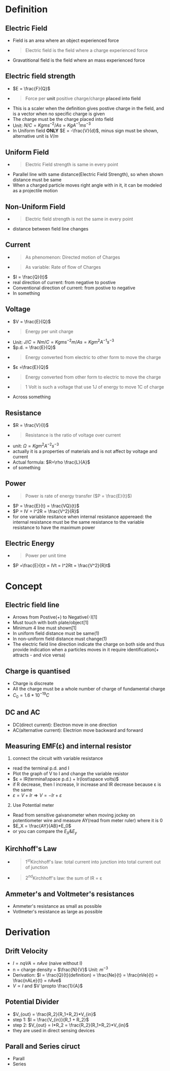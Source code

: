 # Definition

## Electric Field
* Field is an area where an object experienced force
* >Electric field is the field where a charge experienced force
* Gravatitional field is the field where an mass experienced force

## Electric field strength
* $E = \frac{F}{Q}$
* >Force per __unit__ positive charge/charge __placed into field__
* This is a scaler when the definition gives postive charge in the field, and is a vector when no specific charge is given
* The charge must be the charge placed into field
* Unit: $N/C = Kgms^{-2}/As = KgA^{-1}ms^{-3}$
* In Uniform field __ONLY__ $E = -\frac{V}{d}$, minus sign must be shown, alternative unit is $V/m$

## Uniform Field
* >Electric Field strength is same in every point
* Parallel line with same distance(Electric Field Strength), so when shown distance must be same
* When a charged particle moves right angle with in it, it can be modeled as a projectile motion

## Non-Uniform Field
* >Electric field strength is not the same in every point
* distance between field line changes

## Current
* >As phenomenon: Directed motion of Charges
* >As variable: Rate of flow of Charges
* $I = \frac{Q}{t}$
* real direction of current: from negative to postive
* Conventional direction of current: from postive to negative
* In something

## Voltage
* $V = \frac{E}{Q}$
* >Energy per unit charge
* Unit: $J/C = Nm/C = Kgms^{-2}m/As = Kgm^2A^{-1}s^{-3}$
* $p.d. = \frac{E}{Q}$ 
* >Energy converted from electric to other form to move the charge
* $ε =\frac{E}{Q}$
* > Energy converted from other form to electric to move the charge
* > 1 Volt is such a voltage that use 1J of energy to move 1C of charge
* Across something

## Resistance
* $R = \frac{V}{I}$
* >Resistance is the ratio of voltage over current
* unit: $\Omega = Kgm^2A^{-2}s^{-3}$
* actually it is a properties of materials and is not affect by voltage and current
* Actual formula: $R=\rho \frac{L}{A}$
* of something

## Power
* >Power is rate of energy transfer ($P = \frac{E}{t}$)
* $P = \frac{E}{t} = \frac{VQ}{t}$
* $P = IV = I^2R = \frac{V^2}{R}$
* for one variable resitance when internal resistance appereaed: the internal resistance must be the same resistance to the variable resistance to have the maximum power

## Electric Energy
* >Power per unit time
* $P =\frac{E}{t}t = IVt = I^2Rt = \frac{V^2}{R}t$

# Concept

## Electric field line
* Arrows from Postive(+) to Negative(-)[1]
* Must touch with both plate/object[1]
* Minimum 4 line must shown[1]
* In uniform field distance must be same(1)
* In non-uniform field distance must change(1)
* The electric field line direction indicate the charge on both side and thus provide indication when a particles moves in it require identification(+ attracts - and vice versa)

## Charge is quantised
* Charge is discreate
* All the charge must be a whole number of charge of fundamental charge
* $C_0 = 1.6*10^{-19}C$

## DC and AC
* DC(direct current): Electron move in one direction
* AC(alternative current): Electrion move backward and forward 

## Measuring EMF(ε) and internal resistor
1. connect the circuit with variable resistance
* read the terminal p.d. and I
* Plot the graph of V to I and change the variable resistor
* $ε = IR(terminal\space  p.d.) + Ir(lost\space volts)$
* if R decrease, then I increase, Ir increase and IR decrease because ε is the same
* $ε = V + Ir \Rightarrow V = -Ir +ε$
2. Use Potential meter
* Read from sensitive gaivanometer when moving jockey on potentiometer wire and measure AY(read from meter ruler) where it is 0
* $E_X = \frac{AY}{AB}*E_0$
* or you can compare the $E_X \& E_y$

## Kirchhoff's Law
* >$1^{st}$Kirchhoff's law: total current into junction into total current out of junction
* >$2^{nd}$Kirchhoff's law: the sum of IR = ε

## Ammeter's and Voltmeter's resistances
* Ammeter's resistance as small as possible
* Votlmeter's resistance as large as possible
# Derivation

## Drift Velocity
* $I = nqVA = nAve$ (naive without I)
* n = charge density = $\frac{N}{V}$ Unit: $m^{-3}$
* Derivation: $I = \frac{Q}{t}(definition) = \frac{Ne}{t} = \frac{nVe}{t} = \frac{nALe}{t} = nAve$
* $V \propto I$ and $V \propto \frac{1}{A}$

## Potential Divider
* $V_{out} = \frac{R_2}{R_1+R_2}*V_{in}$
* step 1: $I = \frac{V_{in}}{R_1 + R_2}$
* step 2: $V_{out} = I*R_2 = \frac{R_2}{R_1+R_2}*V_{in}$
* they are used in direct sensing devices

## Parall and Series ciruct
* Parall
* Series